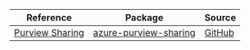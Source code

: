 | Reference | Package | Source |
|---|---|---|
|[Purview Sharing](purview-sharing-readme.md)|[azure-purview-sharing](https://pypi.org/project/azure-purview-sharing)|[GitHub](https://github.com/Azure/azure-sdk-for-python/blob/main/sdk/purview/azure-purview-sharing)|
